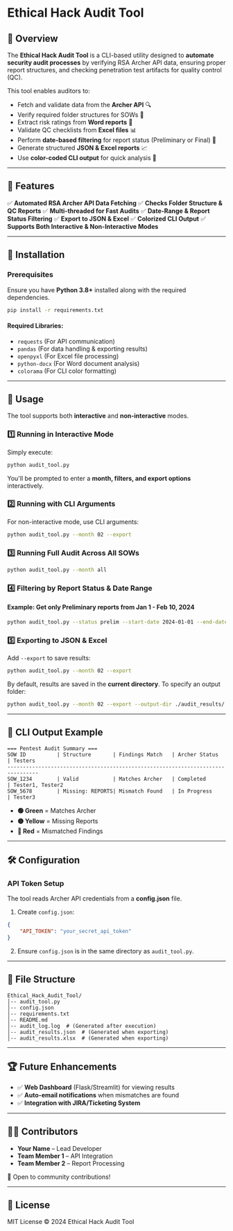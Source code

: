 # Ethical Hack Audit Tool

## 📌 Overview
The **Ethical Hack Audit Tool** is a CLI-based utility designed to **automate security audit processes** by verifying RSA Archer API data, ensuring proper report structures, and checking penetration test artifacts for quality control (QC).

This tool enables auditors to:
- Fetch and validate data from the **Archer API** 🔍
- Verify required folder structures for SOWs 📂
- Extract risk ratings from **Word reports** 📄
- Validate QC checklists from **Excel files** 📊
- Perform **date-based filtering** for report status (Preliminary or Final) 📅
- Generate structured **JSON & Excel reports** 📈
- Use **color-coded CLI output** for quick analysis 🎨

---
## 🚀 Features
✅ **Automated RSA Archer API Data Fetching**
✅ **Checks Folder Structure & QC Reports**
✅ **Multi-threaded for Fast Audits**
✅ **Date-Range & Report Status Filtering**
✅ **Export to JSON & Excel**
✅ **Colorized CLI Output**
✅ **Supports Both Interactive & Non-Interactive Modes**

---
## 🔧 Installation
### Prerequisites
Ensure you have **Python 3.8+** installed along with the required dependencies.

```sh
pip install -r requirements.txt
```

#### Required Libraries:
- `requests` (For API communication)
- `pandas` (For data handling & exporting results)
- `openpyxl` (For Excel file processing)
- `python-docx` (For Word document analysis)
- `colorama` (For CLI color formatting)

---
## 🎯 Usage
The tool supports both **interactive** and **non-interactive** modes.

### **1️⃣ Running in Interactive Mode**
Simply execute:
```sh
python audit_tool.py
```
You'll be prompted to enter a **month, filters, and export options** interactively.

### **2️⃣ Running with CLI Arguments**
For non-interactive mode, use CLI arguments:
```sh
python audit_tool.py --month 02 --export
```

### **3️⃣ Running Full Audit Across All SOWs**
```sh
python audit_tool.py --month all
```

### **4️⃣ Filtering by Report Status & Date Range**
#### Example: Get only **Preliminary** reports from **Jan 1 - Feb 10, 2024**
```sh
python audit_tool.py --status prelim --start-date 2024-01-01 --end-date 2024-02-10
```

### **5️⃣ Exporting to JSON & Excel**
Add `--export` to save results:
```sh
python audit_tool.py --month 02 --export
```
By default, results are saved in the **current directory**. To specify an output folder:
```sh
python audit_tool.py --month 02 --export --output-dir ./audit_results/
```

---
## 🎨 CLI Output Example
```
=== Pentest Audit Summary ===
SOW ID          | Structure       | Findings Match   | Archer Status   | Testers
--------------------------------------------------------------------------------
SOW_1234        | Valid           | Matches Archer   | Completed       | Tester1, Tester2
SOW_5678        | Missing: REPORTS| Mismatch Found   | In Progress     | Tester3
```
- **🟢 Green** = Matches Archer
- **🟡 Yellow** = Missing Reports
- **🔴 Red** = Mismatched Findings

---
## 🛠 Configuration
### **API Token Setup**
The tool reads Archer API credentials from a **config.json** file.
1. Create `config.json`:
```json
{
    "API_TOKEN": "your_secret_api_token"
}
```
2. Ensure `config.json` is in the same directory as `audit_tool.py`.

---
## 📂 File Structure
```
Ethical_Hack_Audit_Tool/
│-- audit_tool.py
│-- config.json
│-- requirements.txt
│-- README.md
│-- audit_log.log  # (Generated after execution)
│-- audit_results.json  # (Generated when exporting)
│-- audit_results.xlsx  # (Generated when exporting)
```

---
## 🏆 Future Enhancements
- ✅ **Web Dashboard** (Flask/Streamlit) for viewing results
- ✅ **Auto-email notifications** when mismatches are found
- ✅ **Integration with JIRA/Ticketing System**

---
## 👨‍💻 Contributors
- **Your Name** – Lead Developer
- **Team Member 1** – API Integration
- **Team Member 2** – Report Processing

🔹 Open to community contributions!

---
## 📜 License
MIT License © 2024 Ethical Hack Audit Tool


